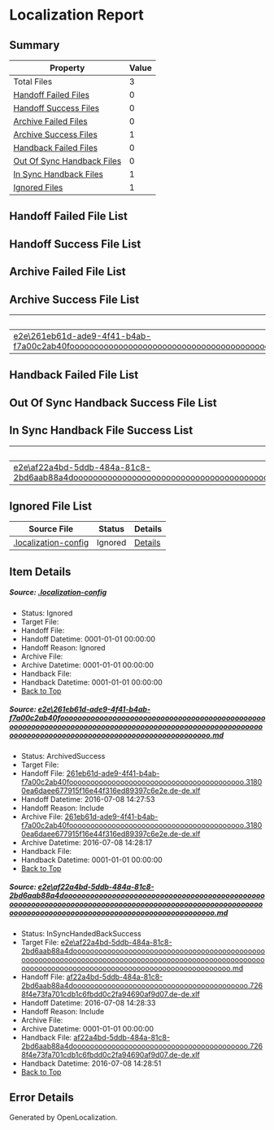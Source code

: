 # <a name='report-top'></a> Localization Report

## Summary
 Property | Value 
 -------- | ----- 
 Total Files | 3
[ Handoff Failed Files ](#handoff-failed-list)| 0
[ Handoff Success Files ](#handoff-success-list)| 0
[ Archive Failed Files ](#archive-failed-list)| 0
[ Archive Success Files ](#archive-success-list)| 1
[ Handback Failed Files ](#handback-failed-list)| 0
[ Out Of Sync Handback Files ](#outofsync-handback-success-list)| 0
[ In Sync Handback Files ](#insync-handback-success-list)| 1
[ Ignored Files ](#ignored-list)| 1

## <a name='handoff-failed-list'></a> Handoff Failed File List

## <a name='handoff-success-list'></a> Handoff Success File List

## <a name='archive-failed-list'></a> Archive Failed File List

## <a name='archive-success-list'></a> Archive Success File List
 Source File | Status | Details 
 ----------- | ------ | ------- 
 [e2e\261eb61d-ade9-4f41-b4ab-f7a00c2ab40fooooooooooooooooooooooooooooooooooooooooooooooooooooooooooooooooooooooooooooooooooooooooooooooooooooooooooooooooooooooooooooooooooooooooooooooooooooooo.md](https://github.com/OpenLocalizationTestOrg/oltest/blob/bc6a107f58528ffeefd5a437c9f8d8b8023d8529/e2e/261eb61d-ade9-4f41-b4ab-f7a00c2ab40fooooooooooooooooooooooooooooooooooooooooooooooooooooooooooooooooooooooooooooooooooooooooooooooooooooooooooooooooooooooooooooooooooooooooooooooooooooooo.md) | ArchivedSuccess | [Details](#a6f4082cfe906221189f9870d1dc84a5cd4732221)

## <a name='handback-failed-list'></a> Handback Failed File List

## <a name='outofsync-handback-success-list'></a> Out Of Sync Handback Success File List

## <a name='insync-handback-success-list'></a> In Sync Handback File Success List
 Source File | Status | Details 
 ----------- | ------ | ------- 
 [e2e\af22a4bd-5ddb-484a-81c8-2bd6aab88a4dooooooooooooooooooooooooooooooooooooooooooooooooooooooooooooooooooooooooooooooooooooooooooooooooooooooooooooooooooooooooooooooooooooooooooooooooooooooo.md](https://github.com/OpenLocalizationTestOrg/oltest/blob/a210a48dfc1fbdd62dd87f9006b59e69dc474fe0/e2e/af22a4bd-5ddb-484a-81c8-2bd6aab88a4dooooooooooooooooooooooooooooooooooooooooooooooooooooooooooooooooooooooooooooooooooooooooooooooooooooooooooooooooooooooooooooooooooooooooooooooooooooooo.md) | InSyncHandedBackSuccess | [Details](#0270cd49e97bf3a0c5e8c0ef332b45e5e114aef42)

## <a name='ignored-list'></a> Ignored File List
 Source File | Status | Details 
 ----------- | ------ | ------- 
 [.localization-config](https://github.com/OpenLocalizationTestOrg/oltest/blob/a210a48dfc1fbdd62dd87f9006b59e69dc474fe0/.localization-config) | Ignored | [Details](#3d4f252ac210baf56311d7e97dcc2db10974dbd20)

## Item Details
##### <a name='3d4f252ac210baf56311d7e97dcc2db10974dbd20'></a> Source: [.localization-config](https://github.com/OpenLocalizationTestOrg/oltest/blob/a210a48dfc1fbdd62dd87f9006b59e69dc474fe0/.localization-config)
* Status: Ignored
* Target File: 
* Handoff File: 
* Handoff Datetime: 0001-01-01 00:00:00
* Handoff Reason: Ignored
* Archive File: 
* Archive Datetime: 0001-01-01 00:00:00
* Handback File: 
* Handback Datetime: 0001-01-01 00:00:00
* [Back to Top](#report-top)

##### <a name='a6f4082cfe906221189f9870d1dc84a5cd4732221'></a> Source: [e2e\261eb61d-ade9-4f41-b4ab-f7a00c2ab40fooooooooooooooooooooooooooooooooooooooooooooooooooooooooooooooooooooooooooooooooooooooooooooooooooooooooooooooooooooooooooooooooooooooooooooooooooooooo.md](https://github.com/OpenLocalizationTestOrg/oltest/blob/bc6a107f58528ffeefd5a437c9f8d8b8023d8529/e2e/261eb61d-ade9-4f41-b4ab-f7a00c2ab40fooooooooooooooooooooooooooooooooooooooooooooooooooooooooooooooooooooooooooooooooooooooooooooooooooooooooooooooooooooooooooooooooooooooooooooooooooooooo.md)
* Status: ArchivedSuccess
* Target File: 
* Handoff File: [261eb61d-ade9-4f41-b4ab-f7a00c2ab40fooooooooooooooooooooooooooooooooooooooooo.31800ea6daee677915f16e44f316ed89397c6e2e.de-de.xlf](https://github.com/OpenLocalizationTestOrg/olhandoff-e2e/blob/402687c0da43a29de74630dab8371f623737b526/ol-handoff/OpenLocalizationTestOrg/oltest-dede-fly/ci/ht/261eb61d-ade9-4f41-b4ab-f7a00c2ab40fooooooooooooooooooooooooooooooooooooooooo.31800ea6daee677915f16e44f316ed89397c6e2e.de-de.xlf)
* Handoff Datetime: 2016-07-08 14:27:53
* Handoff Reason: Include
* Archive File: [261eb61d-ade9-4f41-b4ab-f7a00c2ab40fooooooooooooooooooooooooooooooooooooooooo.31800ea6daee677915f16e44f316ed89397c6e2e.de-de.xlf](https://github.com/OpenLocalizationTestOrg/olhandoff-e2e/blob/843543dc1098dbd5f7ea745305fd647a8c3a372a/ol-archive/OpenLocalizationTestOrg/oltest-dede-fly/ci/ht/261eb61d-ade9-4f41-b4ab-f7a00c2ab40fooooooooooooooooooooooooooooooooooooooooo.31800ea6daee677915f16e44f316ed89397c6e2e.de-de.xlf)
* Archive Datetime: 2016-07-08 14:28:17
* Handback File: 
* Handback Datetime: 0001-01-01 00:00:00
* [Back to Top](#report-top)

##### <a name='0270cd49e97bf3a0c5e8c0ef332b45e5e114aef42'></a> Source: [e2e\af22a4bd-5ddb-484a-81c8-2bd6aab88a4dooooooooooooooooooooooooooooooooooooooooooooooooooooooooooooooooooooooooooooooooooooooooooooooooooooooooooooooooooooooooooooooooooooooooooooooooooooooo.md](https://github.com/OpenLocalizationTestOrg/oltest/blob/a210a48dfc1fbdd62dd87f9006b59e69dc474fe0/e2e/af22a4bd-5ddb-484a-81c8-2bd6aab88a4dooooooooooooooooooooooooooooooooooooooooooooooooooooooooooooooooooooooooooooooooooooooooooooooooooooooooooooooooooooooooooooooooooooooooooooooooooooooo.md)
* Status: InSyncHandedBackSuccess
* Target File: [e2e\af22a4bd-5ddb-484a-81c8-2bd6aab88a4dooooooooooooooooooooooooooooooooooooooooooooooooooooooooooooooooooooooooooooooooooooooooooooooooooooooooooooooooooooooooooooooooooooooooooooooooooooooo.md](https://github.com/OpenLocalizationTestOrg/oltest-dede-fly/blob/357c6e83d32fd49a4e4cc7ed4f47b3046efc432e/e2e/af22a4bd-5ddb-484a-81c8-2bd6aab88a4dooooooooooooooooooooooooooooooooooooooooooooooooooooooooooooooooooooooooooooooooooooooooooooooooooooooooooooooooooooooooooooooooooooooooooooooooooooooo.md)
* Handoff File: [af22a4bd-5ddb-484a-81c8-2bd6aab88a4dooooooooooooooooooooooooooooooooooooooooo.7268f4e73fa701cdb1c6fbdd0c2fa94690af9d07.de-de.xlf](https://github.com/OpenLocalizationTestOrg/olhandoff-e2e/blob/b0234527a3a5dc0117129b52a3fd730396e5e93d/ol-handoff/OpenLocalizationTestOrg/oltest-dede-fly/ci/ht/af22a4bd-5ddb-484a-81c8-2bd6aab88a4dooooooooooooooooooooooooooooooooooooooooo.7268f4e73fa701cdb1c6fbdd0c2fa94690af9d07.de-de.xlf)
* Handoff Datetime: 2016-07-08 14:28:33
* Handoff Reason: Include
* Archive File: 
* Archive Datetime: 0001-01-01 00:00:00
* Handback File: [af22a4bd-5ddb-484a-81c8-2bd6aab88a4dooooooooooooooooooooooooooooooooooooooooo.7268f4e73fa701cdb1c6fbdd0c2fa94690af9d07.de-de.xlf](https://github.com/OpenLocalizationTestOrg/olhandback-e2e/blob/9c0052245b4a8fe87c735c86106a8296affb2697/ol-handback/OpenLocalizationTestOrg/oltest-dede-fly/ci/ht/af22a4bd-5ddb-484a-81c8-2bd6aab88a4dooooooooooooooooooooooooooooooooooooooooo.7268f4e73fa701cdb1c6fbdd0c2fa94690af9d07.de-de.xlf)
* Handback Datetime: 2016-07-08 14:28:51
* [Back to Top](#report-top)


## Error Details

Generated by OpenLocalization.
